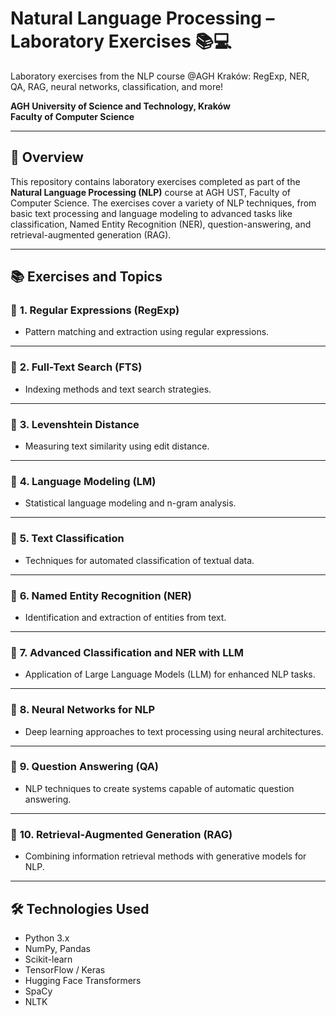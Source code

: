 # Natural Language Processing – Laboratory Exercises 📚💻
Laboratory exercises from the NLP course @AGH Kraków: RegExp, NER, QA, RAG, neural networks, classification, and more! 

**AGH University of Science and Technology, Kraków**  
**Faculty of Computer Science**

---

## 🚀 Overview

This repository contains laboratory exercises completed as part of the **Natural Language Processing (NLP)** course at AGH UST, Faculty of Computer Science. The exercises cover a variety of NLP techniques, from basic text processing and language modeling to advanced tasks like classification, Named Entity Recognition (NER), question-answering, and retrieval-augmented generation (RAG).

---

## 📚 Exercises and Topics

### 📌 **1. Regular Expressions (RegExp)**
- Pattern matching and extraction using regular expressions.

---

### 📌 **2. Full-Text Search (FTS)**
- Indexing methods and text search strategies.

---

### 📌 **3. Levenshtein Distance**
- Measuring text similarity using edit distance.

---

### 📌 **4. Language Modeling (LM)**
- Statistical language modeling and n-gram analysis.

---

### 📌 **5. Text Classification**
- Techniques for automated classification of textual data.

---

### 📌 **6. Named Entity Recognition (NER)**
- Identification and extraction of entities from text.

---

### 📌 **7. Advanced Classification and NER with LLM**
- Application of Large Language Models (LLM) for enhanced NLP tasks.

---

### 📌 **8. Neural Networks for NLP**
- Deep learning approaches to text processing using neural architectures.

---

### 📌 **9. Question Answering (QA)**
- NLP techniques to create systems capable of automatic question answering.

---

### 📌 **10. Retrieval-Augmented Generation (RAG)**
- Combining information retrieval methods with generative models for NLP.

---

## 🛠️ Technologies Used
- Python 3.x
- NumPy, Pandas
- Scikit-learn
- TensorFlow / Keras
- Hugging Face Transformers
- SpaCy
- NLTK
